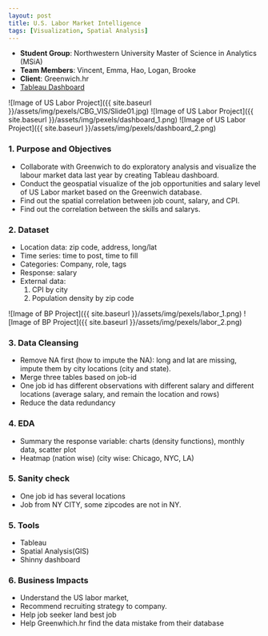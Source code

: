 ```yaml
---
layout: post
title: U.S. Labor Market Intelligence 
tags: [Visualization, Spatial Analysis]
---
```


*   **Student Group**: Northwestern University Master of Science in Analytics (MSiA)    
*   **Team Members**: Vincent, Emma, Hao, Logan, Brooke
*   **Client**: Greenwich.hr
* [Tableau Dashboard](https://public.tableau.com/profile/vincent.wang1896#!/)

![Image of US Labor Project]({{ site.baseurl }}/assets/img/pexels/CBG_VIS/Slide01.jpg)
![Image of US Labor Project]({{ site.baseurl }}/assets/img/pexels/dashboard_1.png)
![Image of US Labor Project]({{ site.baseurl }}/assets/img/pexels/dashboard_2.png)


### 1. Purpose and Objectives

*   Collaborate with Greenwich to do exploratory analysis and visualize the labour market data last year by creating Tableau dashboard.
*   Conduct the geospatial visualize of the job opportunities and salary level of US Labor market based on the Greenwich database. 
*   Find out the spatial correlation between job count, salary, and CPI.   
*   Find out the correlation between the skills and salarys.



### 2. Dataset

*   Location data: zip code, address, long/lat
*   Time series: time to post, time to fill
*   Categories: Company, role, tags
*   Response: salary
*   External data: 
    1.  CPI by city
    2.  Population density by zip code
    
![Image of BP Project]({{ site.baseurl }}/assets/img/pexels/labor_1.png)
![Image of BP Project]({{ site.baseurl }}/assets/img/pexels/labor_2.png)



### 3. Data Cleansing

*   Remove NA first (how to impute the NA): long and lat are missing, impute them by city locations (city and state). 
*   Merge three tables based on job-id
*   One job id has different observations with different salary and different locations (average salary, and remain the location and         rows)
*   Reduce the data redundancy


### 4. EDA

*   Summary the response variable: charts (density functions), monthly data, scatter plot
*   Heatmap (nation wise) (city wise: Chicago, NYC, LA)

### 5. Sanity check

*   One job id has several locations
*   Job from NY CITY, some zipcodes are not in NY. 

### 5. Tools

*   Tableau
*   Spatial Analysis(GIS)
*   Shinny dashboard

### 6. Business Impacts

*   Understand the US labor market, 
*   Recommend recruiting strategy to company. 
*   Help job seeker land best job
*   Help Greenwhich.hr find the data mistake from their database

